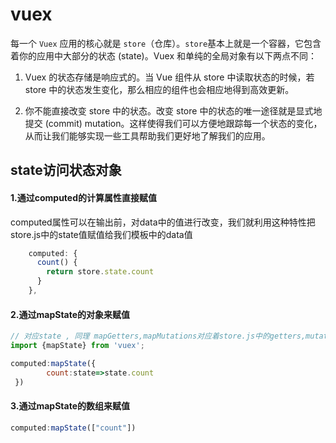 # vuex
每一个 `Vuex` 应用的核心就是 `store`（仓库）。`store`基本上就是一个容器，它包含着你的应用中大部分的状态 (state)。Vuex 和单纯的全局对象有以下两点不同：
1. Vuex 的状态存储是响应式的。当 Vue 组件从 store 中读取状态的时候，若 store 中的状态发生变化，那么相应的组件也会相应地得到高效更新。

2. 你不能直接改变 store 中的状态。改变 store 中的状态的唯一途径就是显式地提交 (commit) mutation。这样使得我们可以方便地跟踪每一个状态的变化，从而让我们能够实现一些工具帮助我们更好地了解我们的应用。

## state访问状态对象
#### 1.通过computed的计算属性直接赋值
computed属性可以在输出前，对data中的值进行改变，我们就利用这种特性把store.js中的state值赋值给我们模板中的data值
```javascript
    computed: {
      count() {
        return store.state.count
      }
    },
```
#### 2.通过mapState的对象来赋值
```js
// 对应state , 同理 mapGetters,mapMutations对应着store.js中的getters,mutations
import {mapState} from 'vuex';
```

```js
computed:mapState({
        count:state=>state.count
 })
```

#### 3.通过mapState的数组来赋值
```js
computed:mapState(["count"])
```
